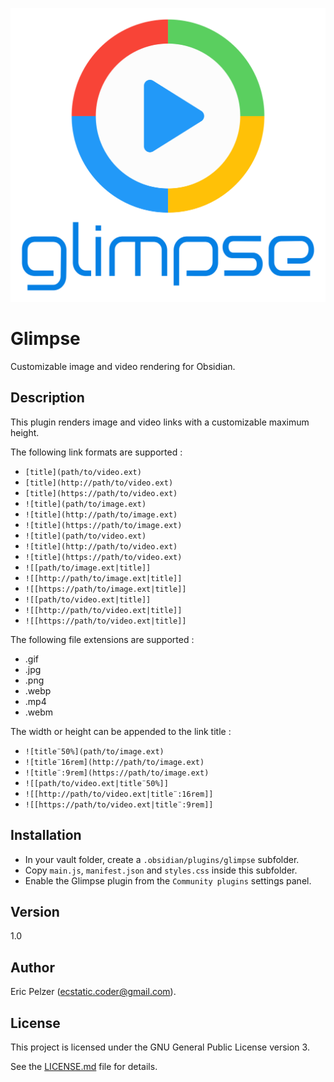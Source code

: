 ![](https://github.com/senselogic/GLIMPSE/blob/master/LOGO/glimpse.png)

# Glimpse

Customizable image and video rendering for Obsidian.

## Description

This plugin renders image and video links with a customizable maximum height.

The following link formats are supported :
*   `[title](path/to/video.ext)`
*   `[title](http://path/to/video.ext)`
*   `[title](https://path/to/video.ext)`
*   `![title](path/to/image.ext)`
*   `![title](http://path/to/image.ext)`
*   `![title](https://path/to/image.ext)`
*   `![title](path/to/video.ext)`
*   `![title](http://path/to/video.ext)`
*   `![title](https://path/to/video.ext)`
*   `![[path/to/image.ext|title]]`
*   `![[http://path/to/image.ext|title]]`
*   `![[https://path/to/image.ext|title]]`
*   `![[path/to/video.ext|title]]`
*   `![[http://path/to/video.ext|title]]`
*   `![[https://path/to/video.ext|title]]`

The following file extensions are supported :
*   .gif
*   .jpg
*   .png
*   .webp
*   .mp4
*   .webm

The width or height can be appended to the link title :

*   `![title¨50%](path/to/image.ext)`
*   `![title¨16rem](http://path/to/image.ext)`
*   `![title¨:9rem](https://path/to/image.ext)`
*   `![[path/to/video.ext|title¨50%]]`
*   `![[http://path/to/video.ext|title¨:16rem]]`
*   `![[https://path/to/video.ext|title¨:9rem]]`

## Installation

*   In your vault folder, create a `.obsidian/plugins/glimpse` subfolder.
*   Copy `main.js`, `manifest.json` and `styles.css` inside this subfolder.
*   Enable the Glimpse plugin from the `Community plugins` settings panel.

## Version

1.0

## Author

Eric Pelzer (ecstatic.coder@gmail.com).

## License

This project is licensed under the GNU General Public License version 3.

See the [LICENSE.md](LICENSE.md) file for details.

